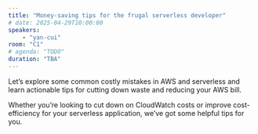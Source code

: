 ```yaml
---
title: "Money-saving tips for the frugal serverless developer"
# date: 2025-04-29T10:00:00
speakers:
    - "yan-cui"
room: "C1"
# agenda: "TODO"
duration: "TBA"
---
```


Let’s explore some common costly mistakes in AWS and serverless and learn actionable tips for cutting down waste and reducing your AWS bill.

Whether you’re looking to cut down on CloudWatch costs or improve cost-efficiency for your serverless application, we’ve got some helpful tips for you.
